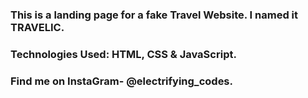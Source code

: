 ### This is a landing page for a fake Travel Website. I named it TRAVELIC.

### Technologies Used: HTML, CSS & JavaScript.

### Find me on InstaGram- @electrifying_codes.

[Instagram]: [https://www.instagram.com/electrifying_codes/]
